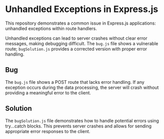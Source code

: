 # Unhandled Exceptions in Express.js

This repository demonstrates a common issue in Express.js applications: unhandled exceptions within route handlers.

Unhandled exceptions can lead to server crashes without clear error messages, making debugging difficult. The `bug.js` file shows a vulnerable route; `bugSolution.js` provides a corrected version with proper error handling.

## Bug

The `bug.js` file shows a POST route that lacks error handling. If any exception occurs during the data processing, the server will crash without providing a meaningful error to the client.

## Solution

The `bugSolution.js` file demonstrates how to handle potential errors using try...catch blocks.  This prevents server crashes and allows for sending appropriate error responses to the client.